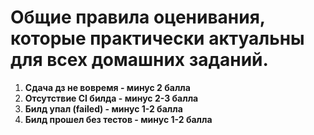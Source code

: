 # **Общие правила оценивания, которые практически актуальны для всех домашних заданий.**

1. **Сдача дз не вовремя - минус 2 балла**
2. **Отсутствие CI билда - минус 2-3 балла**
3. **Билд упал (failed) - минус 1-2 балла**
4. **Билд прошел без тестов - минус 1-2 балла**
